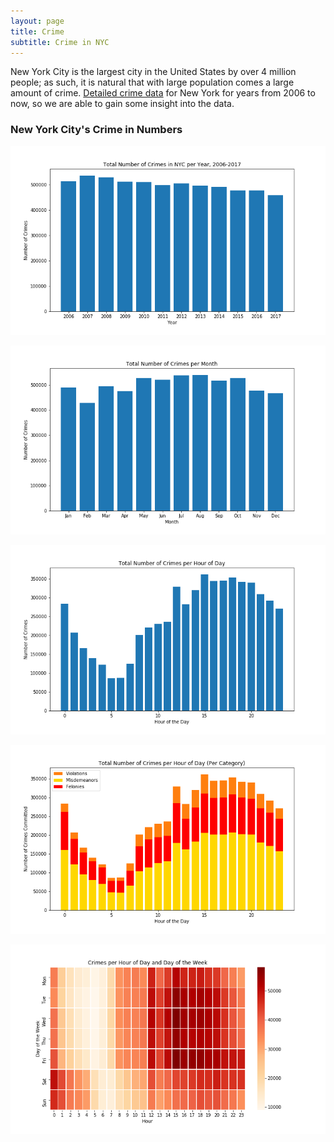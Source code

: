 ```yaml
---
layout: page
title: Crime
subtitle: Crime in NYC
---
```


New York City is the largest city in the United States by over 4 million people; as such, it is natural that with
large population comes a large amount of crime. [Detailed crime data](https://data.cityofnewyork.us/Public-Safety/NYPD-Complaint-Data-Historic/qgea-i56i) for New York for years from 2006 to now, so we are able to gain some insight into the data.

### New York City's Crime in Numbers

![Crime per Year](../img/crime/crime_by_years.png)

![Crime per Year](../img/crime/crimes_per_month.png)

![Crime per Year](../img/crime/crimes_per_hour.png)

![Crime per Year](../img/crime/crimes_per_hour_cats.png)

![Crime per Year](../img/crime/crime_per_hour_weekday.png)
